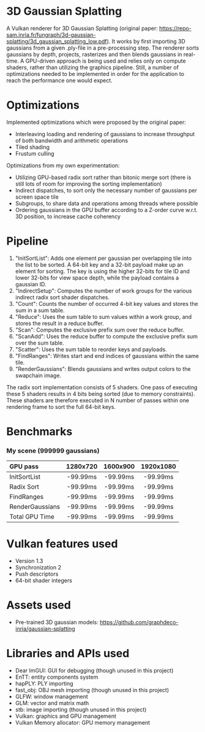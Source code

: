 # 3D Gaussian Splatting
A Vulkan renderer for 3D Gaussian Splatting (original paper: https://repo-sam.inria.fr/fungraph/3d-gaussian-splatting/3d_gaussian_splatting_low.pdf). It works by first importing 3D gaussians from a given .ply-file in a pre-processing step. The renderer sorts gaussians by depth, projects, rasterizes and then blends gaussians in real-time. A GPU-driven approach is being used and relies only on compute shaders, rather than utilizing the graphics pipeline. Still, a number of optimizations needed to be implemented in order for the application to reach the performance one would expect.

# Optimizations
Implemented optimizations which were proposed by the original paper:
* Interleaving loading and rendering of gaussians to increase throughput of both bandwidth and arithmetic operations
* Tiled shading
* Frustum culling

Optimizations from my own experimentation:
* Utilizing GPU-based radix sort rather than bitonic merge sort (there is still lots of room for improving the sorting implementation)
* Indirect dispatches, to sort only the necessary number of gaussians per screen space tile
* Subgroups, to share data and operations among threads where possible
* Ordering gaussians in the GPU buffer according to a Z-order curve w.r.t. 3D position, to increase cache coherency

# Pipeline

1. "InitSortList": Adds one element per gaussian per overlapping tile into the list to be sorted. A 64-bit key and a 32-bit payload make up an element for sorting. The key is using the higher 32-bits for tile ID and lower 32-bits for view space depth, while the payload contains a gaussian ID.
2. "IndirectSetup": Computes the number of work groups for the various indirect radix sort shader dispatches.
3. "Count": Counts the number of occurred 4-bit key values and stores the sum in a sum table.
4. "Reduce": Uses the sum table to sum values within a work group, and stores the result in a reduce buffer.
5. "Scan": Computes the exclusive prefix sum over the reduce buffer.
6. "ScanAdd": Uses the reduce buffer to compute the exclusive prefix sum over the sum table.
7. "Scatter": Uses the sum table to reorder keys and payloads.
8. "FindRanges": Writes start and end indices of gaussians within the same tile.
9. "RenderGaussians": Blends gaussians and writes output colors to the swapchain image.

The radix sort implementation consists of 5 shaders. One pass of executing these 5 shaders results in 4 bits being sorted (due to memory constraints). These shaders are therefore executed in N number of passes within one rendering frame to sort the full 64-bit keys.

# Benchmarks

### My scene (999999 gaussians)
| GPU pass | 1280x720 | 1600x900 | 1920x1080 |
| :--- | :---:  | :---: | :---: |
| InitSortList | -99.99ms | -99.99ms | -99.99ms |
| Radix Sort | -99.99ms | -99.99ms | -99.99ms |
| FindRanges | -99.99ms | -99.99ms | -99.99ms |
| RenderGaussians | -99.99ms | -99.99ms | -99.99ms |
| Total GPU Time | -99.99ms | -99.99ms | -99.99ms |

# Vulkan features used
* Version 1.3
* Synchronization 2
* Push descriptors
* 64-bit shader integers

# Assets used
* Pre-trained 3D gaussian models: https://github.com/graphdeco-inria/gaussian-splatting

# Libraries and APIs used
* Dear ImGUI: GUI for debugging (though unused in this project)
* EnTT: entity components system
* hapPLY: PLY importing
* fast_obj: OBJ mesh importing (though unused in this project)
* GLFW: window management
* GLM: vector and matrix math
* stb: image importing (though unused in this project)
* Vulkan: graphics and GPU management
* Vulkan Memory allocator: GPU memory management
